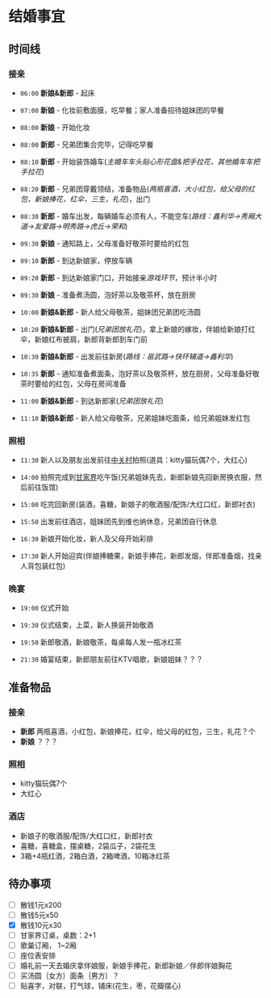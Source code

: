 # 结婚事宜

## 时间线

### 接亲

- `06:00` **新娘&新郎** - 起床

- `07:00` **新娘** - 化妆前敷面膜，吃早餐；家人准备招待姐妹团的早餐
- `08:00` **新娘** - 开始化妆
             
- `08:00` **新郎** - 兄弟团集合完毕，记得吃早餐
- `08:10` **新郎** - 开始装饰婚车(_主婚车车头贴心形花盘&把手拉花，其他婚车车把手拉花_)
- `08:20` **新郎** - 兄弟团穿戴领结，准备物品(_两瓶喜酒，大小红包，给父母的红包，新娘捧花，红伞，三生，礼花_)，出门
- `08:30` **新郎** - 婚车出发，每辆婚车必须有人，不能空车(_路线：鑫利华->秀厢大道->友爱路->明秀路->虎丘->荣和_)

- `09:30` **新娘** - 通知路上，父母准备好敬茶时要给的红包

- `09:10` **新郎** - 到达新娘家，停放车辆
- `09:20` **新郎** - 到达新娘家门口，开始接亲*游戏环节*，预计半小时

- `09:30` **新娘** - 准备煮汤圆，泡好茶以及敬茶杯，放在厨房

- `10:00` **新娘&新郎** - 新人给父母敬茶，姐妹团兄弟团吃汤圆
- `10:20` **新娘&新郎** - 出门(_兄弟团放礼花_)，拿上新娘的嫁妆，伴娘给新娘打红伞，新娘红布披肩，新郎背新郎到车门前
- `10:30` **新娘&新郎** - 出发前往新房(_路线：邕武路->快环辅道->鑫利华_)

- `10:35` **新郎** - 通知准备煮面条，泡好茶以及敬茶杯，放在厨房，父母准备好敬茶时要给的红包，父母在房间准备

- `11:00` **新娘&新郎** - 到达新郎家(_兄弟团放礼花_)  
- `11:10` **新娘&新郎** - 新人给父母敬茶，兄弟姐妹吃面条，给兄弟姐妹发红包

### 照相

- `11:30` 新人以及朋友出发前往<u>中关村</u>拍照(道具：kitty猫玩偶7个，大红心)

- `14:00` 拍照完成到<u>甘家界</u>吃午饭(兄弟姐妹先去，新郎新娘先回新房换衣服，然后前往饭馆)

- `15:00` 吃完回新房(装酒，喜糖，新娘子的敬酒服/配饰/大红口红，新郎衬衣)

- `15:50` 出发前往酒店，姐妹团先到维也纳休息，兄弟团自行休息

- `16:30` 新娘开始化妆，新人及父母开始彩排

- `17:30` 新人开始迎宾(伴娘捧糖果，新娘手捧花，新郎发烟，伴郎准备烟，找亲人背包装红包)

### 晚宴

- `19:00` 仪式开始

- `19:30` 仪式结束，上菜，新人换装开始敬酒

- `19:50` 新郎敬酒，新娘敬茶，每桌每人发一瓶冰红茶

- `21:30` 婚宴结束，新郎朋友前往KTV唱歌，新娘姐妹？？？

## 准备物品

### 接亲

- **新郎** 两瓶喜酒，小红包，新娘捧花，红伞，给父母的红包，三生，礼花？个
- **新娘** ？？？

### 照相

- kitty猫玩偶7个
- 大红心

### 酒店

- 新娘子的敬酒服/配饰/大红口红，新郎衬衣
- 喜糖，喜糖盒，摆桌糖，2袋瓜子，2袋花生
- 3箱+4瓶红酒，2箱白酒，2箱啤酒，10箱冰红茶

## 待办事项

- [ ] 散钱1元x200
- [ ] 散钱5元x50
- [x] 散钱10元x30
- [ ] 甘家界订桌，桌数：2+1
- [ ] 歌巢订厢， 1~2厢
- [ ] 座位表安排
- [ ] 婚礼前一天去婚庆拿伴娘服，新娘手捧花，新郎新娘／伴郎伴娘胸花
- [ ] 买汤圆｛女方｝面条｛男方｝？
- [ ] 贴喜字，对联，打气球，铺床(花生，枣，花瓣摆心)
